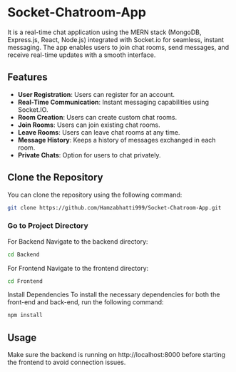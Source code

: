 # Socket-Chatroom-App

It is a real-time chat application using the MERN stack (MongoDB, Express.js, React, Node.js) integrated with Socket.io for seamless, instant messaging. The app enables users to join chat rooms, send messages, and receive real-time updates with a smooth interface.

## Features
- **User Registration**: Users can register for an account.
- **Real-Time Communication**: Instant messaging capabilities using Socket.IO.
- **Room Creation**: Users can create custom chat rooms.
- **Join Rooms**: Users can join existing chat rooms.
- **Leave Rooms**: Users can leave chat rooms at any time.
- **Message History**: Keeps a history of messages exchanged in each room.
- **Private Chats**: Option for users to chat privately.

## Clone the Repository
You can clone the repository using the following command:

```bash
git clone https://github.com/Hamzabhatti999/Socket-Chatroom-App.git
```
### Go to Project Directory
For Backend
Navigate to the backend directory:

```bash
cd Backend
```
For Frontend
Navigate to the frontend directory:
```bash
cd Frontend
```
Install Dependencies
To install the necessary dependencies for both the front-end and back-end, run the following command:
```bash
npm install
```
## Usage
Make sure the backend is running on http://localhost:8000 before starting the frontend to avoid connection issues.
